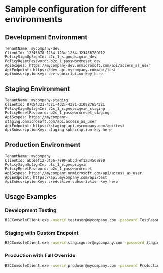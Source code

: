 # Sample configuration for different environments

## Development Environment
```
TenantName: mycompany-dev
ClientId: 12345678-1234-1234-1234-123456789012
PolicySignUpSignIn: b2c_1_signupsignin_dev
PolicyResetPassword: b2c_1_passwordreset_dev
ApiScopes: https://mycompany-dev.onmicrosoft.com/api/access_as_user
ApiEndpoint: https://dev-api.mycompany.com/api/test
ApiSubscriptionKey: dev-subscription-key-here
```

## Staging Environment
```
TenantName: mycompany-staging
ClientId: 87654321-4321-4321-4321-210987654321
PolicySignUpSignIn: b2c_1_signupsignin_staging
PolicyResetPassword: b2c_1_passwordreset_staging
ApiScopes: https://mycompany-staging.onmicrosoft.com/api/access_as_user
ApiEndpoint: https://staging-api.mycompany.com/api/test
ApiSubscriptionKey: staging-subscription-key-here
```

## Production Environment
```
TenantName: mycompany
ClientId: abcdef12-3456-7890-abcd-ef1234567890
PolicySignUpSignIn: b2c_1_signupsignin
PolicyResetPassword: b2c_1_passwordreset
ApiScopes: https://mycompany.onmicrosoft.com/api/access_as_user
ApiEndpoint: https://api.mycompany.com/api/test
ApiSubscriptionKey: production-subscription-key-here
```

## Usage Examples

### Development Testing
```bash
B2CConsoleClient.exe -userid testuser@mycompany.com -password TestPassword123!
```

### Staging with Custom Endpoint
```bash
B2CConsoleClient.exe -userid staginguser@mycompany.com -password StagingPass456! -apiendpoints https://staging-api.mycompany.com/api/custom-test
```

### Production with Full Override
```bash
B2CConsoleClient.exe -userid produser@mycompany.com -password ProductionPass789! -tenantname mycompany -clientid abcdef12-3456-7890-abcd-ef1234567890 -apiscopes https://mycompany.onmicrosoft.com/api/access_as_user
```
